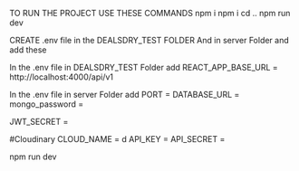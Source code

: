 TO RUN THE PROJECT USE THESE COMMANDS
npm i
npm i
cd ..
npm run dev

CREATE .env file in the DEALSDRY_TEST FOLDER And in server Folder and add these 

In the .env file in DEALSDRY_TEST Folder add 
REACT_APP_BASE_URL = http://localhost:4000/api/v1

In the .env file in server Folder add
PORT = 
DATABASE_URL = 
mongo_password = 

JWT_SECRET = 

#Cloudinary
CLOUD_NAME = d
API_KEY = 
API_SECRET =

npm run dev
